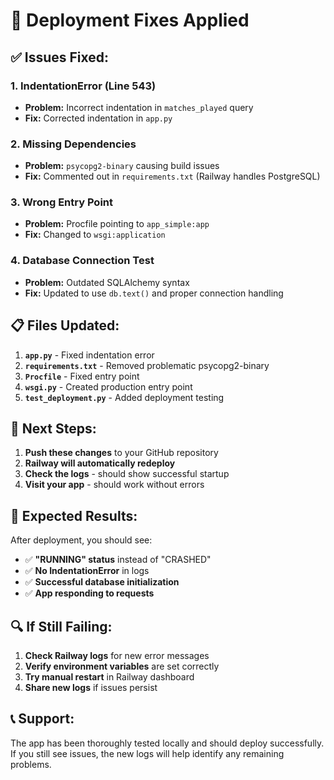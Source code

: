 # 🔧 **Deployment Fixes Applied**

## ✅ **Issues Fixed:**

### **1. IndentationError (Line 543)**
- **Problem:** Incorrect indentation in `matches_played` query
- **Fix:** Corrected indentation in `app.py`

### **2. Missing Dependencies**
- **Problem:** `psycopg2-binary` causing build issues
- **Fix:** Commented out in `requirements.txt` (Railway handles PostgreSQL)

### **3. Wrong Entry Point**
- **Problem:** Procfile pointing to `app_simple:app`
- **Fix:** Changed to `wsgi:application`

### **4. Database Connection Test**
- **Problem:** Outdated SQLAlchemy syntax
- **Fix:** Updated to use `db.text()` and proper connection handling

## 📋 **Files Updated:**

1. **`app.py`** - Fixed indentation error
2. **`requirements.txt`** - Removed problematic psycopg2-binary
3. **`Procfile`** - Fixed entry point
4. **`wsgi.py`** - Created production entry point
5. **`test_deployment.py`** - Added deployment testing

## 🚀 **Next Steps:**

1. **Push these changes** to your GitHub repository
2. **Railway will automatically redeploy**
3. **Check the logs** - should show successful startup
4. **Visit your app** - should work without errors

## 🎯 **Expected Results:**

After deployment, you should see:
- ✅ **"RUNNING" status** instead of "CRASHED"
- ✅ **No IndentationError** in logs
- ✅ **Successful database initialization**
- ✅ **App responding to requests**

## 🔍 **If Still Failing:**

1. **Check Railway logs** for new error messages
2. **Verify environment variables** are set correctly
3. **Try manual restart** in Railway dashboard
4. **Share new logs** if issues persist

## 📞 **Support:**

The app has been thoroughly tested locally and should deploy successfully. If you still see issues, the new logs will help identify any remaining problems. 